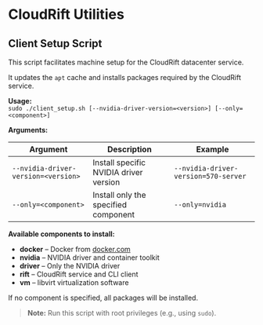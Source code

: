 # CloudRift Utilities

## Client Setup Script

This script facilitates machine setup for the CloudRift datacenter service.

It updates the `apt` cache and installs packages required by the CloudRift service.

**Usage:**  
`sudo ./client_setup.sh [--nvidia-driver-version=<version>] [--only=<component>]`

**Arguments:**

| Argument                           | Description                              | Example                              |
|------------------------------------|------------------------------------------|--------------------------------------|
| `--nvidia-driver-version=<version>`| Install specific NVIDIA driver version   | `--nvidia-driver-version=570-server` |
| `--only=<component>`               | Install only the specified component     | `--only=nvidia`                      |

**Available components to install:**
- **docker** – Docker from [docker.com](https://www.docker.com)
- **nvidia** – NVIDIA driver and container toolkit
- **driver** – Only the NVIDIA driver
- **rift** – CloudRift service and CLI client
- **vm** – libvirt virtualization software

If no component is specified, all packages will be installed.

> **Note:** Run this script with root privileges (e.g., using `sudo`).
